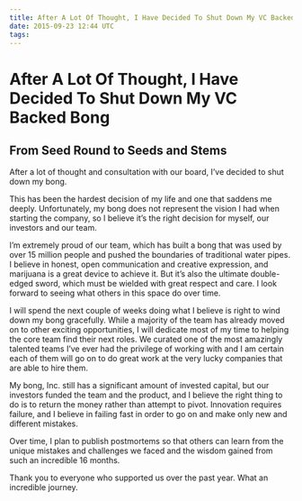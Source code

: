 ```yaml
---
title: After A Lot Of Thought, I Have Decided To Shut Down My VC Backed Bong
date: 2015-09-23 12:44 UTC
tags:
---
```


# After A Lot Of Thought, I Have Decided To Shut Down My VC Backed Bong
## From Seed Round to Seeds and Stems 

After a lot of thought and consultation with our board, I’ve decided to shut down my bong.

This has been the hardest decision of my life and one that saddens me deeply. Unfortunately, my bong does not represent the vision I had when starting the company, so I believe it’s the right decision for myself, our investors and our team.

I’m extremely proud of our team, which has built a bong that was used by over 15 million people and pushed the boundaries of traditional water pipes. I believe in honest, open communication and creative expression, and marijuana is a great device to achieve it. But it’s also the ultimate double-edged sword, which must be wielded with great respect and care. I look forward to seeing what others in this space do over time.

I will spend the next couple of weeks doing what I believe is right to wind down my bong gracefully. While a majority of the team has already moved on to other exciting opportunities, I will dedicate most of my time to helping the core team find their next roles. We curated one of the most amazingly talented teams I’ve ever had the privilege of working with and I am certain each of them will go on to do great work at the very lucky companies that are able to hire them.

My bong, Inc. still has a significant amount of invested capital, but our investors funded the team and the product, and I believe the right thing to do is to return the money rather than attempt to pivot. Innovation requires failure, and I believe in failing fast in order to go on and make only new and different mistakes.

Over time, I plan to publish postmortems so that others can learn from the unique mistakes and challenges we faced and the wisdom gained from such an incredible 16 months.

Thank you to everyone who supported us over the past year. What an incredible journey.

